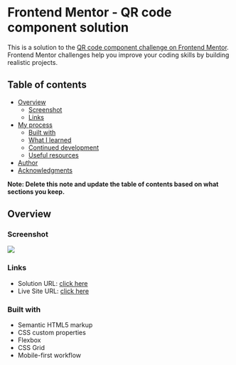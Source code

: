 # Frontend Mentor - QR code component solution

This is a solution to the [QR code component challenge on Frontend Mentor](https://www.frontendmentor.io/challenges/qr-code-component-iux_sIO_H). Frontend Mentor challenges help you improve your coding skills by building realistic projects. 

## Table of contents

- [Overview](#overview)
  - [Screenshot](#screenshot)
  - [Links](#links)
- [My process](#my-process)
  - [Built with](#built-with)
  - [What I learned](#what-i-learned)
  - [Continued development](#continued-development)
  - [Useful resources](#useful-resources)
- [Author](#author)
- [Acknowledgments](#acknowledgments)

**Note: Delete this note and update the table of contents based on what sections you keep.**

## Overview

### Screenshot

![](https://res.cloudinary.com/dz209s6jk/image/upload/f_auto,q_auto,w_900/Challenges/lzfaukzhigbavv5sc26b.jpg)

### Links

- Solution URL: [click here](https://www.frontendmentor.io/solutions/qr-code-component-u9MpEW-vvN)
- Live Site URL: [click here]([https://your-live-site-url.com](https://worldofvarun.github.io/frontendmentor/qr-code-components/index.html))

### Built with

- Semantic HTML5 markup
- CSS custom properties
- Flexbox
- CSS Grid
- Mobile-first workflow
